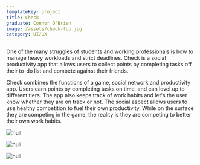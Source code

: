```yaml
---
templateKey: project
title: Check
graduate: Connor O'Brien
image: /assets/check-top.jpg
category: UI/UX
---
```

One of the many struggles of students and working professionals is how to manage heavy workloads and strict deadlines. Check is a social productivity app that allows users to collect points by completing tasks off their to-do list and compete against their friends.

Check combines the functions of a game, social network and productivity app. Users earn points by completing tasks on time, and can level up to different tiers. The app also keeps track of work habits and let's the user know whether they are on track or not. The social aspect allows users to use healthy competition to fuel their own productivity. While on the surface they are competing in the game, the reality is they are competing to better their own work habits.

![null](/assets/check-tasks.png)

![null](/assets/check-progress-7.png)

![null](/assets/check-calendar-2.png)
